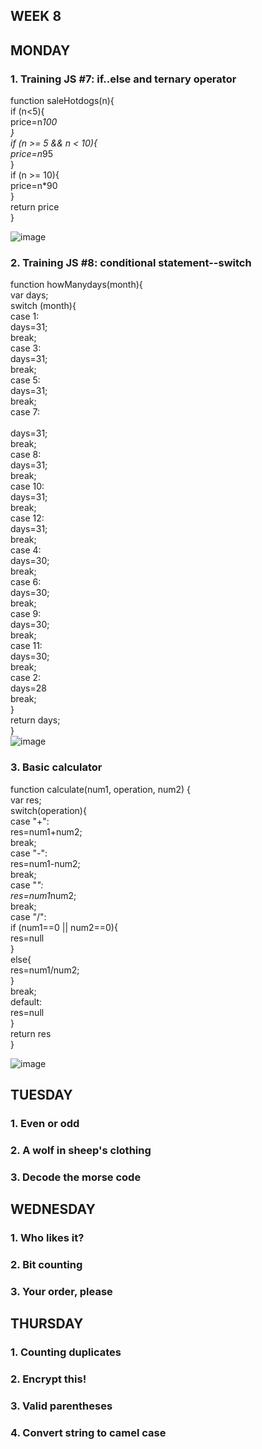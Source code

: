 ## WEEK 8

## MONDAY
### 1. Training JS #7: if..else and ternary operator

function saleHotdogs(n){ <br>
    if (n<5){<br>
    price=n*100 <br>
    } <br>
    if (n >= 5 && n < 10){ <br>
        price=n*95 <br>
    } <br>
    if (n >= 10){ <br>
        price=n*90 <br>
    }<br>
    return price <br>
} <br>

![image](https://github.com/faviola14/core-code-readme/assets/98840536/ef7612b9-7d7c-4ee8-a313-6a77dd0022de)


### 2. Training JS #8: conditional statement--switch

function howManydays(month){ <br>
    var days; <br>
    switch (month){ <br>
        case 1: <br>
            days=31; <br>
            break; <br>
        case 3: <br>
            days=31; <br>
            break; <br>
        case 5: <br>
            days=31; <br>
            break; <br>
        case 7: <br> <br>
            days=31; <br>
            break; <br>
        case 8: <br>
            days=31; <br>
            break; <br>
        case 10: <br>
            days=31; <br>
            break; <br>
        case 12: <br>
            days=31; <br>
            break; <br>
        case 4: <br>
            days=30; <br>
            break; <br>
        case 6: <br>
            days=30; <br>
            break; <br>
        case 9: <br>
            days=30; <br>
            break; <br>
        case 11: <br>
            days=30; <br>
            break; <br>
        case 2: <br>
            days=28 <br>
            break; <br>
    } <br>
    return days; <br>
} <br>
![image](https://github.com/faviola14/core-code-readme/assets/98840536/c881364d-11ca-46f1-9e5e-6bb30dc98ef0)

### 3. Basic calculator

function calculate(num1, operation, num2) { <br>
    var res; <br>
    switch(operation){ <br>
        case "+": <br>
            res=num1+num2; <br>
            break; <br>
        case "-": <br>
            res=num1-num2; <br>
            break; <br>
        case "*": <br>
            res=num1*num2; <br>
            break; <br>
        case "/": <br>
            if (num1==0 || num2==0){ <br>
                res=null <br>
            } <br>
            else{ <br>
                res=num1/num2; <br>
            } <br>
            break; <br>
        default: <br>
            res=null <br>
    } <br>
    return res <br>
} <br>

![image](https://github.com/faviola14/core-code-readme/assets/98840536/63745972-00a7-4547-897a-e602f947a2b1)


## TUESDAY
### 1. Even or odd
### 2. A wolf in sheep's clothing
### 3. Decode the morse code
## WEDNESDAY
### 1. Who likes it?
### 2. Bit counting
### 3. Your order, please
## THURSDAY
### 1. Counting duplicates
### 2. Encrypt this!
### 3. Valid parentheses
### 4. Convert string to camel case
